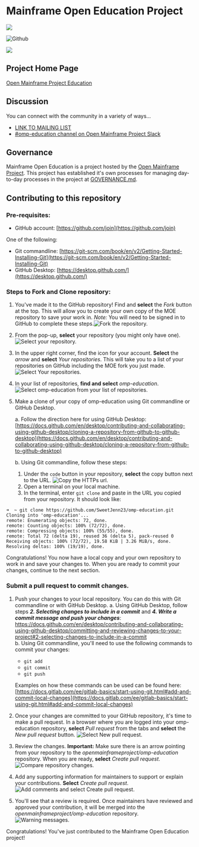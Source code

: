 # Mainframe Open Education Project


![](https://github.com/openmainframeproject/artwork/blob/master/projects/education/education-color.svg)

![Github](https://img.shields.io/github/license/openmainframeproject/omp-education)

![](https://artwork.openmainframeproject.org/projects/mainframe-open-education/color/mainframe-open-education-color.svg)

## Project Home Page

[Open Mainframe Project Education](https://www.openmainframeproject.org/projects/mainframeopeneducation)


## Discussion

You can connect with the community in a variety of ways...

- [LINK TO MAILING LIST](https://lists.openmainframeproject.org/g/omp-education-discussion)
- [#omp-education channel on Open Mainframe Project Slack](https://slack.openmainframeproject.org)


## Governance
Mainframe Open Education is a project hosted by the [Open Mainframe Project](https://openmainframeproject.org). This project has established it's own processes for managing day-to-day processes in the project at [GOVERNANCE.md](GOVERNANCE.md).

## Contributing to this repository

### Pre-requisites:
* GitHub account: [https://github.com/join](https://github.com/join)

One of the following: 

* Git commandline: [https://git-scm.com/book/en/v2/Getting-Started-Installing-Git](https://git-scm.com/book/en/v2/Getting-Started-Installing-Git)
* GitHub Desktop: [https://desktop.github.com/](https://desktop.github.com/)

### Steps to Fork and Clone repository:
1. You've made it to the GitHub repository! Find and **select** the *Fork* button at the top. This will allow you to create your own copy of the MOE repository to save your work in. _Note:_ You will need to be signed in to GitHub to complete these steps.![Fork the repository.](docs/images/Fork.png)

2. From the pop-up, **select** your repository (you might only have one).![Select your repository.](docs/images/SelectRepository.png)

3. In the upper right corner, find the icon for your account. **Select** the *arrow* and **select** *Your repositories*. This will take you to a list of your repositories on GitHub including the MOE fork you just made. ![Select Your repositories.](docs/images/YourRepositories.png) 

4. In your list of repositories, **find and select** *omp-education*. ![Select omp-education from your list of repositories.](docs/images/omp-education.png) 

5. Make a clone of your copy of omp-education using Git commandline or GitHub Desktop. 
	
	a. Follow the direction here for using GitHub Desktop: [https://docs.github.com/en/desktop/contributing-and-collaborating-using-github-desktop/cloning-a-repository-from-github-to-github-desktop](https://docs.github.com/en/desktop/contributing-and-collaborating-using-github-desktop/cloning-a-repository-from-github-to-github-desktop)
	
	b. Using Git commandline, follow these steps:
		
	1. Under the `code` button in your repository, **select** the copy button next to the URL. ![Copy the HTTPs url.](docs/images/Clone.png)
	2. Open a terminal on your local machine.
	3. In the terminal, enter `git clone` and paste in the URL you copied from your repository. It should look like: 

```
➜  ~ git clone https://github.com/SweetJenn23/omp-education.git
Cloning into 'omp-education'...
remote: Enumerating objects: 72, done.
remote: Counting objects: 100% (72/72), done.
remote: Compressing objects: 100% (55/55), done.
remote: Total 72 (delta 19), reused 36 (delta 5), pack-reused 0
Receiving objects: 100% (72/72), 19.58 KiB | 3.26 MiB/s, done.
Resolving deltas: 100% (19/19), done.
```
	
Congratulations! You now have a local copy and your own repository to work in and save your changes to. When you are ready to commit your changes, continue to the next section.

### Submit a pull request to commit changes.

1. Push your changes to your local repository. You can do this with Git commandline or with GitHub Desktop.
	a. Using GitHub Desktop, follow steps ***2. Selecting changes to include in a commit*** and ***4. Write a commit message and push your changes***: [https://docs.github.com/en/desktop/contributing-and-collaborating-using-github-desktop/committing-and-reviewing-changes-to-your-project#2-selecting-changes-to-include-in-a-commit	
](https://docs.github.com/en/desktop/contributing-and-collaborating-using-github-desktop/committing-and-reviewing-changes-to-your-project#2-selecting-changes-to-include-in-a-commit)
	b. Using Git commandline, you'll need to use the following commands to commit your changes:
	* `git add`
	* `git commit`
	* `git push` 
	
	Examples on how these commands can be used can be found here: [https://docs.gitlab.com/ee/gitlab-basics/start-using-git.html#add-and-commit-local-changes](https://docs.gitlab.com/ee/gitlab-basics/start-using-git.html#add-and-commit-local-changes)	

2. Once your changes are committed to your GitHub repository, it's time to make a pull request. In a browser where you are logged into your omp-education repository, **select** *Pull request* from the tabs and **select** the *New pull request* button. ![Select New pull request.](docs/images/NewPullRequest.png)

3. Review the changes. **Important:** Make sure there is an arrow pointing from your repository to the *openmainframeproject/omp-education* repository. When you are ready, **select** *Create pull request*. ![Compare repository changes.](docs/images/CompareRepositories.png)

4. Add any supporting information for maintainers to support or explain your contributions. **Select** *Create pull request*. ![Add comments and select Create pull request.](docs/images/CreatePullRequest.png) 

5. You'll see that a review is required. Once maintainers have reviewed and approved your contribution, it will be merged into the *openmainframeproject/omp-education* repository. ![Warning messages.](docs/images/ReviewRequired.png)

Congratulations! You've just contributed to the Mainframe Open Education project!
